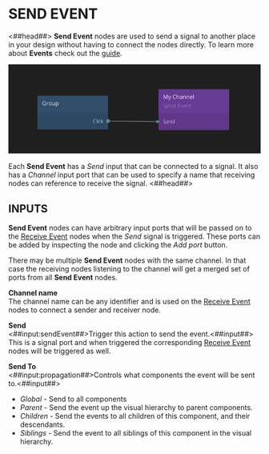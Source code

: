 # SEND EVENT
<##head##>
**Send Event** nodes are used to send a signal to another place in your design without having to connect the nodes directly. To learn more about **Events** check out the [guide](/guides/events.md).

![](send-event.png)

Each **Send Event** has a _Send_ input that can be connected to a signal.
It also has a _Channel_ input port that can be used to specify a name that receiving nodes can reference to receive the signal.
<##head##>


## INPUTS

**Send Event** nodes can have arbitrary input ports that will be passed on to the
[Receive Event][0] nodes when the _Send_ signal is triggered. These ports can be added by
inspecting the node and clicking the _Add port_ button.

There may be multiple **Send Event** nodes with the same channel. In that case the receiving nodes
listening to the channel will get a merged set of ports from all **Send Event** nodes.

**Channel name**  
The channel name can be any identifier and is used on the [Receive Event][0] nodes to connect a sender and receiver node.

**Send**  
<##input:sendEvent##>Trigger this action to send the event.<##input##> This is a signal port and when triggered the corresponding [Receive Event][0] nodes will be triggered as well.

**Send To**  
<##input:propagation##>Controls what components the event will be sent to.<##input##>

- _Global_ - Send to all components
- _Parent_ - Send the event up the visual hierarchy to parent components.
- _Children_ - Send the events to all children of this component, and their descendants.
- _Siblings_ - Send the event to all siblings of this component in the visual hierarchy.



[0]: /nodes/standard/receive-event.md
